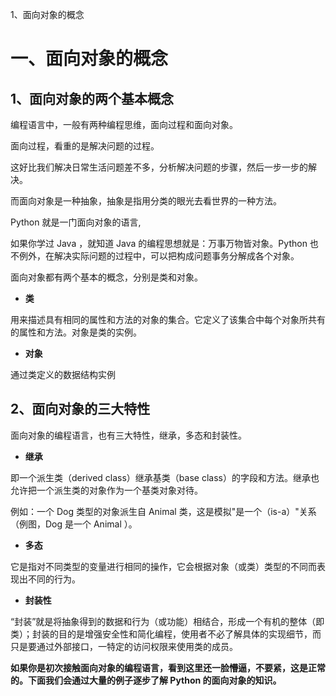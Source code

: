 1、面向对象的概念

# 一、面向对象的概念 #



## 1、面向对象的两个基本概念 ##

编程语言中，一般有两种编程思维，面向过程和面向对象。

面向过程，看重的是解决问题的过程。

这好比我们解决日常生活问题差不多，分析解决问题的步骤，然后一步一步的解决。

而面向对象是一种抽象，抽象是指用分类的眼光去看世界的一种方法。

Python 就是一门面向对象的语言, 

如果你学过 Java ，就知道 Java 的编程思想就是：万事万物皆对象。Python 也不例外，在解决实际问题的过程中，可以把构成问题事务分解成各个对象。

面向对象都有两个基本的概念，分别是类和对象。

* **类**

用来描述具有相同的属性和方法的对象的集合。它定义了该集合中每个对象所共有的属性和方法。对象是类的实例。

* **对象**

通过类定义的数据结构实例





## 2、面向对象的三大特性 ##

面向对象的编程语言，也有三大特性，继承，多态和封装性。

* **继承**

即一个派生类（derived class）继承基类（base class）的字段和方法。继承也允许把一个派生类的对象作为一个基类对象对待。

例如：一个 Dog 类型的对象派生自 Animal 类，这是模拟"是一个（is-a）"关系（例图，Dog 是一个 Animal ）。

* **多态**

它是指对不同类型的变量进行相同的操作，它会根据对象（或类）类型的不同而表现出不同的行为。

* **封装性**

“封装”就是将抽象得到的数据和行为（或功能）相结合，形成一个有机的整体（即类）；封装的目的是增强安全性和简化编程，使用者不必了解具体的实现细节，而只是要通过外部接口，一特定的访问权限来使用类的成员。


**如果你是初次接触面向对象的编程语言，看到这里还一脸懵逼，不要紧，这是正常的。下面我们会通过大量的例子逐步了解 Python 的面向对象的知识。**


